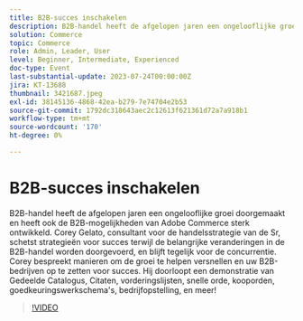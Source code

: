 ```yaml
---
title: B2B-succes inschakelen
description: B2B-handel heeft de afgelopen jaren een ongelooflijke groei doorgemaakt en heeft ook de B2B-mogelijkheden van Adobe Commerce sterk ontwikkeld. Corey Gelato, consultant voor de handelsstrategie van de Sr, schetst strategieën voor succes terwijl de belangrijke veranderingen in de B2B-handel worden doorgevoerd, en blijft tegelijk voor de concurrentie. Corey bespreekt manieren om de groei te helpen versnellen en uw B2B-bedrijven op te zetten voor succes. Hij doorloopt een demonstratie van Gedeelde Catalogus, Citaten, vorderingslijsten, snelle orde, kooporden, goedkeuringswerkschema's, bedrijfopstelling, en meer!
solution: Commerce
topic: Commerce
role: Admin, Leader, User
level: Beginner, Intermediate, Experienced
doc-type: Event
last-substantial-update: 2023-07-24T00:00:00Z
jira: KT-13688
thumbnail: 3421687.jpeg
exl-id: 38145136-4868-42ea-b279-7e74704e2b53
source-git-commit: 1792dc318643aec2c12613f621361d72a7a918b1
workflow-type: tm+mt
source-wordcount: '170'
ht-degree: 0%

---
```


# B2B-succes inschakelen

B2B-handel heeft de afgelopen jaren een ongelooflijke groei doorgemaakt en heeft ook de B2B-mogelijkheden van Adobe Commerce sterk ontwikkeld. Corey Gelato, consultant voor de handelsstrategie van de Sr, schetst strategieën voor succes terwijl de belangrijke veranderingen in de B2B-handel worden doorgevoerd, en blijft tegelijk voor de concurrentie. Corey bespreekt manieren om de groei te helpen versnellen en uw B2B-bedrijven op te zetten voor succes. Hij doorloopt een demonstratie van Gedeelde Catalogus, Citaten, vorderingslijsten, snelle orde, kooporden, goedkeuringswerkschema&#39;s, bedrijfopstelling, en meer!

>[!VIDEO](https://video.tv.adobe.com/v/3421687/?learn=on)
